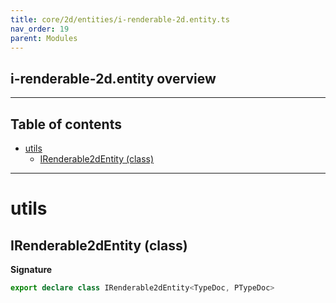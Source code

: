 ```yaml
---
title: core/2d/entities/i-renderable-2d.entity.ts
nav_order: 19
parent: Modules
---
```


## i-renderable-2d.entity overview

---

<h2 class="text-delta">Table of contents</h2>

- [utils](#utils)
  - [IRenderable2dEntity (class)](#irenderable2dentity-class)

---

# utils

## IRenderable2dEntity (class)

**Signature**

```ts
export declare class IRenderable2dEntity<TypeDoc, PTypeDoc>
```

